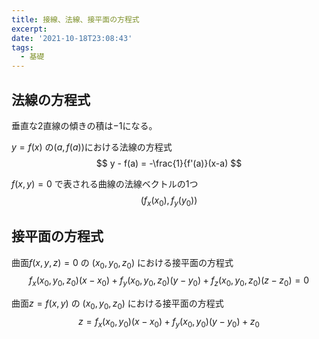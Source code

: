 ```yaml
---
title: 接線、法線、接平面の方程式
excerpt: 
date: '2021-10-18T23:08:43'
tags:
  - 基礎
---
```


## 法線の方程式
垂直な2直線の傾きの積は$-1$になる。

$y=f(x)$ の$(a,f(a))$における法線の方程式
$$
y - f(a) = -\frac{1}{f'(a)}(x-a)
$$

$f(x,y) = 0$ で表される曲線の法線ベクトルの1つ
$$
(f_x(x_0), f_y(y_0))
$$




## 接平面の方程式

曲面$f(x,y,z) = 0$ の $(x_0,y_0,z_0)$ における接平面の方程式
$$
f_x(x_0,y_0,z_0)(x-x_0) + f_y(x_0,y_0,z_0)(y-y_0) + f_z(x_0,y_0,z_0)(z-z_0) = 0
$$

曲面$z=f(x,y)$ の $(x_0,y_0,z_0)$ における接平面の方程式
$$
z = f_x(x_0,y_0)(x-x_0) + f_y(x_0,y_0)(y-y_0) + z_0
$$

